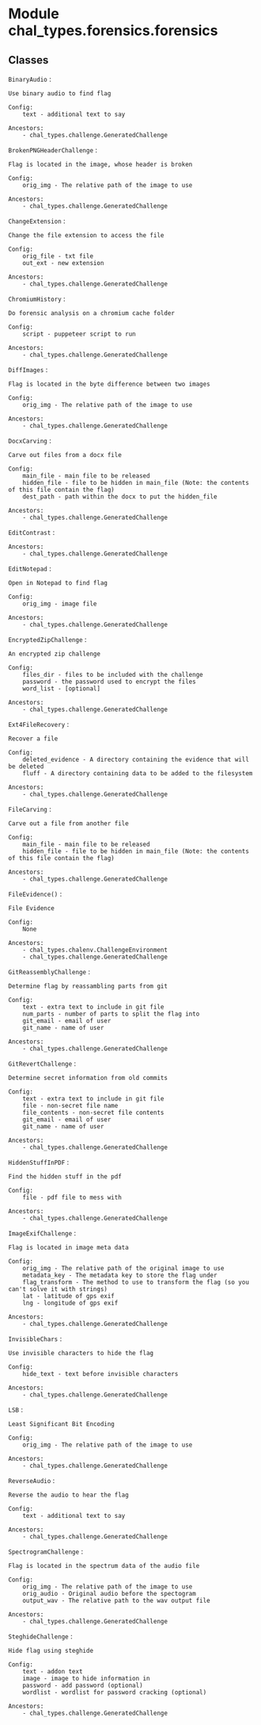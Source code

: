 Module chal_types.forensics.forensics
=====================================

Classes
-------

`BinaryAudio`
:   

```
Use binary audio to find flag
    
Config:    
    text - additional text to say

Ancestors:
    - chal_types.challenge.GeneratedChallenge
```

`BrokenPNGHeaderChallenge`
:   

```
Flag is located in the image, whose header is broken
    
Config:    
    orig_img - The relative path of the image to use

Ancestors:
    - chal_types.challenge.GeneratedChallenge
```

`ChangeExtension`
:   

```
Change the file extension to access the file
    
Config:    
    orig_file - txt file
    out_ext - new extension

Ancestors:
    - chal_types.challenge.GeneratedChallenge
```

`ChromiumHistory`
:   

```
Do forensic analysis on a chromium cache folder
    
Config:    
    script - puppeteer script to run

Ancestors:
    - chal_types.challenge.GeneratedChallenge
```

`DiffImages`
:   

```
Flag is located in the byte difference between two images
    
Config:    
    orig_img - The relative path of the image to use

Ancestors:
    - chal_types.challenge.GeneratedChallenge
```

`DocxCarving`
:   

```
Carve out files from a docx file
    
Config:    
    main_file - main file to be released
    hidden_file - file to be hidden in main_file (Note: the contents of this file contain the flag)
    dest_path - path within the docx to put the hidden_file

Ancestors:
    - chal_types.challenge.GeneratedChallenge
```

`EditContrast`
:   

```
Ancestors:
    - chal_types.challenge.GeneratedChallenge
```

`EditNotepad`
:   

```
Open in Notepad to find flag
    
Config:    
    orig_img - image file

Ancestors:
    - chal_types.challenge.GeneratedChallenge
```

`EncryptedZipChallenge`
:   

```
An encrypted zip challenge
    
Config:    
    files_dir - files to be included with the challenge
    password - the password used to encrypt the files
    word_list - [optional]

Ancestors:
    - chal_types.challenge.GeneratedChallenge
```

`Ext4FileRecovery`
:   

```
Recover a file 
    
Config:    
    deleted_evidence - A directory containing the evidence that will be deleted
    fluff - A directory containing data to be added to the filesystem

Ancestors:
    - chal_types.challenge.GeneratedChallenge
```

`FileCarving`
:   

```
Carve out a file from another file
    
Config:    
    main_file - main file to be released
    hidden_file - file to be hidden in main_file (Note: the contents of this file contain the flag)

Ancestors:
    - chal_types.challenge.GeneratedChallenge
```

`FileEvidence()`
:   

```
File Evidence
    
Config:    
    None

Ancestors:
    - chal_types.chalenv.ChallengeEnvironment
    - chal_types.challenge.GeneratedChallenge
```

`GitReassemblyChallenge`
:   

```
Determine flag by reassambling parts from git
    
Config:    
    text - extra text to include in git file
    num_parts - number of parts to split the flag into
    git_email - email of user 
    git_name - name of user

Ancestors:
    - chal_types.challenge.GeneratedChallenge
```

`GitRevertChallenge`
:   

```
Determine secret information from old commits
    
Config:    
    text - extra text to include in git file
    file - non-secret file name
    file_contents - non-secret file contents
    git_email - email of user 
    git_name - name of user

Ancestors:
    - chal_types.challenge.GeneratedChallenge
```

`HiddenStuffInPDF`
:   

```
Find the hidden stuff in the pdf
    
Config:    
    file - pdf file to mess with

Ancestors:
    - chal_types.challenge.GeneratedChallenge
```

`ImageExifChallenge`
:   

```
Flag is located in image meta data
    
Config:    
    orig_img - The relative path of the original image to use
    metadata_key - The metadata key to store the flag under
    flag_transform - The method to use to transform the flag (so you can't solve it with strings)
    lat - latitude of gps exif
    lng - longitude of gps exif

Ancestors:
    - chal_types.challenge.GeneratedChallenge
```

`InvisibleChars`
:   

```
Use invisible characters to hide the flag
    
Config:    
    hide_text - text before invisible characters

Ancestors:
    - chal_types.challenge.GeneratedChallenge
```

`LSB`
:   

```
Least Significant Bit Encoding
    
Config:    
    orig_img - The relative path of the image to use

Ancestors:
    - chal_types.challenge.GeneratedChallenge
```

`ReverseAudio`
:   

```
Reverse the audio to hear the flag
    
Config:    
    text - additional text to say

Ancestors:
    - chal_types.challenge.GeneratedChallenge
```

`SpectrogramChallenge`
:   

```
Flag is located in the spectrum data of the audio file
    
Config:    
    orig_img - The relative path of the image to use
    orig_audio - Original audio before the spectogram
    output_wav - The relative path to the wav output file

Ancestors:
    - chal_types.challenge.GeneratedChallenge
```

`SteghideChallenge`
:   

```
Hide flag using steghide
    
Config:    
    text - addon text
    image - image to hide information in
    password - add password (optional)
    wordlist - wordlist for password cracking (optional)

Ancestors:
    - chal_types.challenge.GeneratedChallenge
```